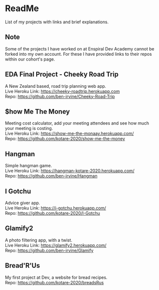 # ReadMe
List of my projects with links and brief explanations.

## Note
Some of the projects I have worked on at Enspiral Dev Academy cannot be forked into my own account. For these I have provided links to their repos within our cohort's page.

## EDA Final Project - Cheeky Road Trip
A New Zealand based, road trip planning web app. \
Live Heroku Link: https://cheeky-roadtrip.herokuapp.com \
Repo: https://github.com/ben-irvine/Cheeky-Road-Trip

## $how Me The Money
Meeting cost calculator, add your meeting attendees and see how much your meeting is costing. \
Live Heroku Link: https://show-me-the-monaay.herokuapp.com/ \
Repo: https://github.com/kotare-2020/show-me-the-money

## Hangman
Simple hangman game.\
Live Heroku Link: https://hangman-kotare-2020.herokuapp.com/ \
Repo: https://github.com/ben-irvine/Hangman

## I Gotchu
Advice giver app.\
Live Heroku Link: https://i-gotchu.herokuapp.com/ \
Repo: https://github.com/kotare-2020/I-Gotchu

## Glamify2
A photo filtering app, with a twist. \
Live Heroku Link: https://glamify2.herokuapp.com/ \
Repo: https://github.com/ben-irvine/Glamify

## Bread'R'Us
My first project at Dev, a website for bread recipes. \
Repo: https://github.com/kotare-2020/breadsRus
